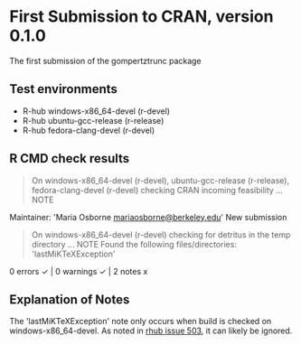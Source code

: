 # First Submission to CRAN, version 0.1.0

The first submission of the gompertztrunc package

## Test environments
- R-hub windows-x86_64-devel (r-devel)
- R-hub ubuntu-gcc-release (r-release)
- R-hub fedora-clang-devel (r-devel)

## R CMD check results
> On windows-x86_64-devel (r-devel), ubuntu-gcc-release (r-release), fedora-clang-devel (r-devel)
  checking CRAN incoming feasibility ... NOTE
  
  Maintainer: 'Maria Osborne <mariaosborne@berkeley.edu>'
  New submission

> On windows-x86_64-devel (r-devel)
  checking for detritus in the temp directory ... NOTE
  Found the following files/directories:
    'lastMiKTeXException'

0 errors ✓ | 0 warnings ✓ | 2 notes x


## Explanation of Notes

The 'lastMiKTeXException' note only occurs when build is checked on windows-x86_64-devel. As noted in [rhub issue 503](https://github.com/r-hub/rhub/issues/503), it can likely be ignored.


